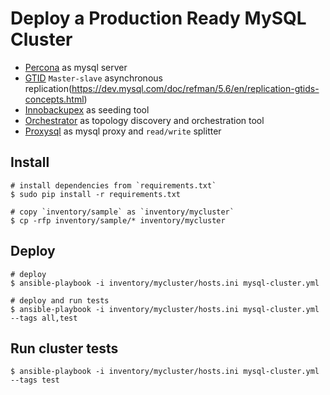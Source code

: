 # Deploy a Production Ready MySQL Cluster

  * [Percona](https://www.percona.com/software/mysql-database/percona-server) as mysql server
  * [GTID](https://dev.mysql.com/doc/refman/5.6/en/replication-gtids.html) `Master-slave` asynchronous replication(https://dev.mysql.com/doc/refman/5.6/en/replication-gtids-concepts.html)
  * [Innobackupex](https://www.percona.com/doc/percona-xtrabackup/LATEST/howtos/recipes_ibkx_gtid.html) as seeding tool
  * [Orchestrator](https://github.com/github/orchestrator) as topology discovery and orchestration tool
  * [Proxysql](https://github.com/sysown/proxysql) as mysql proxy and `read/write` splitter

## Install

    # install dependencies from `requirements.txt`
    $ sudo pip install -r requirements.txt

    # copy `inventory/sample` as `inventory/mycluster`
    $ cp -rfp inventory/sample/* inventory/mycluster

## Deploy

    # deploy
    $ ansible-playbook -i inventory/mycluster/hosts.ini mysql-cluster.yml

    # deploy and run tests
    $ ansible-playbook -i inventory/mycluster/hosts.ini mysql-cluster.yml --tags all,test

## Run cluster tests

    $ ansible-playbook -i inventory/mycluster/hosts.ini mysql-cluster.yml --tags test
